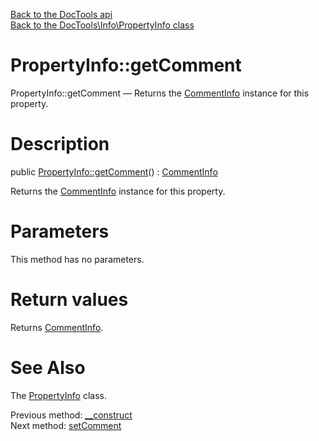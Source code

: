 [Back to the DocTools api](https://github.com/lingtalfi/DocTools/blob/master/doc/api/DocTools.md)<br>
[Back to the DocTools\Info\PropertyInfo class](https://github.com/lingtalfi/DocTools/blob/master/doc/api/DocTools/Info/PropertyInfo.md)


PropertyInfo::getComment
================



PropertyInfo::getComment — Returns the [CommentInfo](https://github.com/lingtalfi/DocTools/blob/master/doc/api/DocTools/Info/CommentInfo.md) instance for this property.




Description
================


public [PropertyInfo::getComment](https://github.com/lingtalfi/DocTools/blob/master/doc/api/DocTools/Info/PropertyInfo/getComment.md)() : [CommentInfo](https://github.com/lingtalfi/DocTools/blob/master/doc/api/DocTools/Info/CommentInfo.md)




Returns the [CommentInfo](https://github.com/lingtalfi/DocTools/blob/master/doc/api/DocTools/Info/CommentInfo.md) instance for this property.




Parameters
================

This method has no parameters.


Return values
================

Returns [CommentInfo](https://github.com/lingtalfi/DocTools/blob/master/doc/api/DocTools/Info/CommentInfo.md).







See Also
================

The [PropertyInfo](https://github.com/lingtalfi/DocTools/blob/master/doc/api/DocTools/Info/PropertyInfo.md) class.

Previous method: [__construct](https://github.com/lingtalfi/DocTools/blob/master/doc/api/DocTools/Info/PropertyInfo/__construct.md)<br>Next method: [setComment](https://github.com/lingtalfi/DocTools/blob/master/doc/api/DocTools/Info/PropertyInfo/setComment.md)<br>

